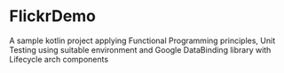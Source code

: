# FlickrDemo
A sample kotlin project applying Functional Programming principles, Unit Testing using suitable environment and Google DataBinding library with Lifecycle arch components  
